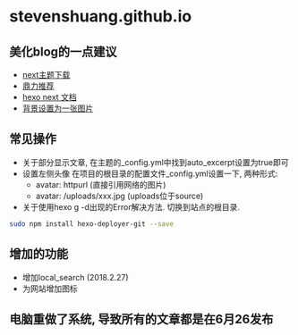 # stevenshuang.github.io


## 美化blog的一点建议
* [next主题下载](https://github.com/iissnan/hexo-theme-next)
* [鼎力推荐](http://shenzekun.cn/hexo%E7%9A%84next%E4%B8%BB%E9%A2%98%E4%B8%AA%E6%80%A7%E5%8C%96%E9%85%8D%E7%BD%AE%E6%95%99%E7%A8%8B.html)
* [hexo next 文档](http://theme-next.iissnan.com/getting-started.html)
* [背景设置为一张图片](http://blog.csdn.net/qq_30242609/article/details/53440869)

## 常见操作
* 关于部分显示文章, 在主题的\_config.yml中找到auto_excerpt设置为true即可
* 设置左侧头像 在项目的根目录的配置文件\_config.yml设置一下, 两种形式:
  *  avatar: httpurl (直接引用网络的图片)
  *  avatar: /uploads/xxx.jpg (uploads位于source)
* 关于使用hexo g -d出现的Error解决方法. 切换到站点的根目录.
```bash
sudo npm install hexo-deployer-git --save
```

## 增加的功能
* 增加local_search  (2018.2.27)
* 为网站增加图标

## 电脑重做了系统, 导致所有的文章都是在6月26发布

